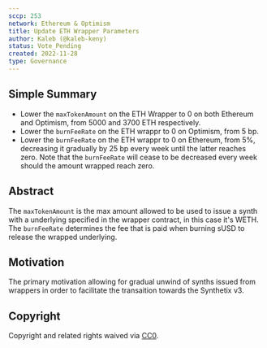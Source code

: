```yaml
---
sccp: 253
network: Ethereum & Optimism
title: Update ETH Wrapper Parameters
author: Kaleb (@kaleb-keny)
status: Vote_Pending
created: 2022-11-28
type: Governance
---
```


<!--You can leave these HTML comments in your merged SCCP and delete the visible duplicate text guides, they will not appear and may be helpful to refer to if you edit it again. This is the suggested template for new SCCPs. Note that an SCCP number will be assigned by an editor. When opening a pull request to submit your SCCP, please use an abbreviated title in the filename, `sccp-draft_title_abbrev.md`. The title should be 44 characters or less.-->

## Simple Summary

<!--"If you can't explain it simply, you don't understand it well enough." Provide a simplified and layman-accessible explanation of the SCCP.-->

- Lower the `maxTokenAmount` on the ETH Wrapper to 0 on both Ethereum and Optimism, from 5000 and 3700 ETH respectively.
- Lower the `burnFeeRate` on the ETH wrappr to 0 on Optimism, from 5 bp.
- Lower the `burnFeeRate` on the ETH wrappr to 0 on Ethereum, from 5%, decreasing it gradually by 25 bp every week until the latter reaches zero. Note that the `burnFeeRate` will cease to be decreased every week should the amount wrapped reach zero.

## Abstract

<!--A short (~200 word) description of the variable change proposed.-->

The `maxTokenAmount` is the max amount allowed to be used to issue a synth with a underlying specified in the wrapper contract, in this case it's WETH.
The `burnFeeRate` determines the fee that is paid when burning sUSD to release the wrapped underlying.

## Motivation

<!--The motivation is critical for SCCPs that want to update variables within Synthetix. It should clearly explain why the existing variable is not incentive aligned. SCCP submissions without sufficient motivation may be rejected outright.-->

The primary motivation allowing for gradual unwind of synths issued from wrappers in order to facilitate the transaition towards the Synthetix v3.

## Copyright

Copyright and related rights waived via [CC0](https://creativecommons.org/publicdomain/zero/1.0/).